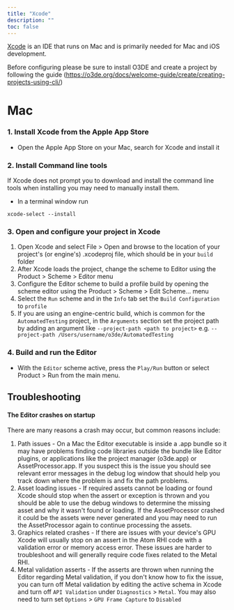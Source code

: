 ```yaml
---
title: "Xcode"
description: ""
toc: false
---
```


[Xcode](https://developer.apple.com/xcode/) is an IDE that runs on Mac and is primarily needed for Mac and iOS development.

Before configuring please be sure to install O3DE and create a project by following the guide (https://o3de.org/docs/welcome-guide/create/creating-projects-using-cli/)

# Mac
### 1. Install Xcode from the Apple App Store
* Open the Apple App Store on your Mac, search for Xcode and install it

### 2. Install Command line tools
If Xcode does not prompt you to download and install the command line tools when installing you may need to manually install them.
* In a terminal window run
```
xcode-select --install
```

### 3. Open and configure your project in Xcode
1. Open Xcode and select File > Open and browse to the location of your project's (or engine's) .xcodeproj file, which should be in your `build` folder
2. After Xcode loads the project, change the scheme to Editor using the Product > Scheme > Editor menu
3. Configure the Editor scheme to build a profile build by opening the scheme editor using the Product > Scheme > Edit Scheme... menu
4. Select the `Run` scheme and in the `Info` tab set the `Build Configuration` to `profile`
5. If you are using an engine-centric build, which is common for the `AutomatedTesting` project, in the `Arguments` section set the project path by adding an argument like `--project-path <path to project>`  e.g. `--project-path /Users/username/o3de/AutomatedTesting`

### 4. Build and run the Editor
* With the `Editor` scheme active, press the `Play/Run` button or select Product > Run from the main menu.

## Troubleshooting
#### The Editor crashes on startup
There are many reasons a crash may occur, but common reasons include:
1. Path issues - On a Mac the Editor executable is inside a .app bundle so it may have problems finding code libraries outside the bundle like Editor plugins, or applications like the project manager (o3de.app) or AssetProcessor.app.  If you suspect this is the issue you should see relevant error messages in the debug log window that should help you track down where the problem is and fix the path problems.
2. Asset loading issues - If required assets cannot be loading or found Xcode should stop when the assert or exception is thrown and you should be able to use the debug windows to determine the missing asset and why it wasn't found or loading.  If the AssetProcessor crashed it could be the assets were never generated and you may need to run the AssetProcessor again to continue processing the assets.
3. Graphics related crashes - If there are issues with your device's GPU Xcode will usually stop on an assert in the Atom RHI code with a validation error or memory access error.  These issues are harder to troubleshoot and will generally require code fixes related to the Metal RHI.
4. Metal validation asserts - If the asserts are thrown when running the Editor regarding Metal validation, if you don't know how to fix the issue, you can turn off Metal validation by editing the active schema in Xcode and turn off `API Validation` under `Diagnostics` > `Metal`.  You may also need to turn set `Options` > `GPU Frame Capture` to `Disabled`
